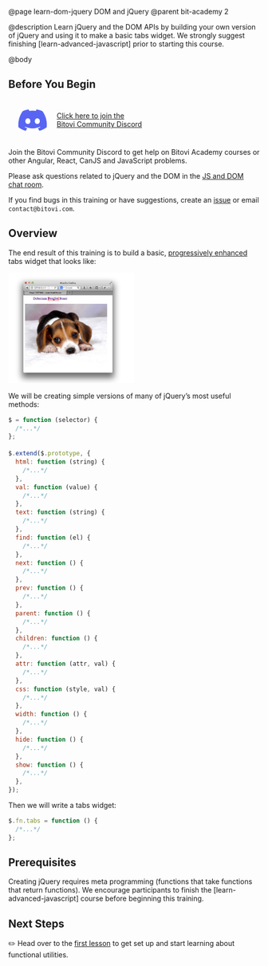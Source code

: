 @page learn-dom-jquery DOM and jQuery
@parent bit-academy 2

@description Learn jQuery and the DOM APIs by building your own version of jQuery and
using it to make a basic tabs widget. We strongly suggest finishing [learn-advanced-javascript] prior to starting this course.

@body

## Before You Begin

<a href="https://discord.gg/J7ejFsZnJ4" style="display:flex;align-items:center">
<img src="./static/img/discord.png"
  style="float:left; margin:20px" width="57"/> <span style="display: inline-block;">Click here to join the<br/>Bitovi Community Discord</span></a>

Join the Bitovi Community Discord to get help on Bitovi Academy courses or other
Angular, React, CanJS and JavaScript problems.

Please ask questions related to jQuery and the DOM in the [JS and DOM chat room](https://discord.gg/qxqgyGquk7).

If you find bugs in this training or have suggestions, create an [issue](https://github.com/bitovi/academy/issues) or email `contact@bitovi.com`.

## Overview

The end result of this training is to build a basic, [progressively enhanced](https://en.wikipedia.org/wiki/Progressive_enhancement) tabs widget that looks like:

<img src="./static/img/dog-tabs.png" width="50%"/>

We will be creating simple versions of many of jQuery’s most useful methods:

```js
$ = function (selector) {
  /*...*/
};

$.extend($.prototype, {
  html: function (string) {
    /*...*/
  },
  val: function (value) {
    /*...*/
  },
  text: function (string) {
    /*...*/
  },
  find: function (el) {
    /*...*/
  },
  next: function () {
    /*...*/
  },
  prev: function () {
    /*...*/
  },
  parent: function () {
    /*...*/
  },
  children: function () {
    /*...*/
  },
  attr: function (attr, val) {
    /*...*/
  },
  css: function (style, val) {
    /*...*/
  },
  width: function () {
    /*...*/
  },
  hide: function () {
    /*...*/
  },
  show: function () {
    /*...*/
  },
});
```

Then we will write a tabs widget:

```js
$.fn.tabs = function () {
  /*...*/
};
```

## Prerequisites

Creating jQuery requires meta programming
(functions that take functions that return functions). We encourage participants to
finish the [learn-advanced-javascript] course before beginning this training.

## Next Steps

✏️ Head over to the [first lesson](learn-dom-jquery/functional-utilities.html) to get set up and start learning about functional utilities.

